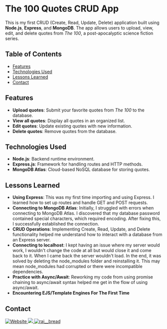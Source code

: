 # The 100 Quotes CRUD App

This is my first CRUD (Create, Read, Update, Delete) application built using **Node.js**, **Express**, and **MongoDB**. The app allows users to upload, view, edit, and delete quotes from *The 100*, a post-apocalyptic science fiction series.

## Table of Contents
- [Features](#features)
- [Technologies Used](#technologies-used)
- [Lessons Learned](#lessons-learned)
- [Contact](#contact)

## Features
- **Upload quotes**: Submit your favorite quotes from *The 100* to the database.
- **View all quotes**: Display all quotes in an organized list.
- **Edit quotes**: Update existing quotes with new information.
- **Delete quotes**: Remove quotes from the database.

## Technologies Used
- **Node.js**: Backend runtime environment.
- **Express.js**: Framework for handling routes and HTTP methods.
- **MongoDB Atlas**: Cloud-based NoSQL database for storing quotes.

## Lessons Learned
- **Using Express**: This was my first time importing and using Express. I learned how to set up routes and handle GET and POST requests.
- **Connecting to MongoDB Atlas**: Initially, I struggled with errors when connecting to MongoDB Atlas. I discovered that my database password contained special characters, which required encoding. After fixing this, I successfully established the connection.
- **CRUD Operations**: Implementing Create, Read, Update, and Delete functionality helped me understand how to interact with a database from an Express server.
- **Connecting to localhost**: I kept having an issue where my server would work, I wouldn't change the code at all but would close it and come back to it. When I came back the server wouldn't load. In the end, it was solved by deleting the node_modules folder and reinstalling it. This may mean node_modules had corrupted or there were incompatible dependencies.
- **Practice with Async/Await**: Reworking my code from using promise chaining to async/await syntax helped me get in the flow of using async/await.
- **Encountering EJS/Template Engines For The First Time** 

## Contact
<p> 
  <a href="https://raisadorzback.netlify.app/" target="blank">
    <img src="https://img.shields.io/badge/Website-563d7c?&style=for-the-badge" alt="Website">
  </a>
  <a href="https://www.linkedin.com/in/raisa-d/">
    <img src="https://img.shields.io/badge/LinkedIn-046E6D?logo=linkedin&style=for-the-badge">
  </a>
  <a href="https://twitter.com/rai__bread" target="blank">
    <img src="https://img.shields.io/badge/Twitter-563d7c?logo=twitter&style=for-the-badge&logoColor=white" alt="rai__bread" />
  </a> 
</p>